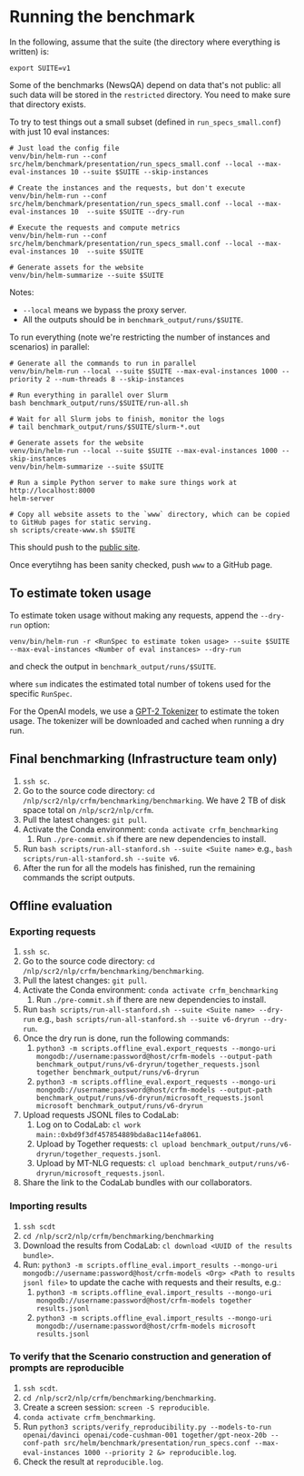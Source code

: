# Running the benchmark

In the following, assume that the suite (the directory where everything is written) is:

    export SUITE=v1

Some of the benchmarks (NewsQA) depend on data that's not public: all such data
will be stored in the `restricted` directory.  You need to make sure that
directory exists.

To try to test things out a small subset (defined in `run_specs_small.conf`) with just 10 eval instances:

    # Just load the config file
    venv/bin/helm-run --conf src/helm/benchmark/presentation/run_specs_small.conf --local --max-eval-instances 10 --suite $SUITE --skip-instances

    # Create the instances and the requests, but don't execute
    venv/bin/helm-run --conf src/helm/benchmark/presentation/run_specs_small.conf --local --max-eval-instances 10  --suite $SUITE --dry-run

    # Execute the requests and compute metrics
    venv/bin/helm-run --conf src/helm/benchmark/presentation/run_specs_small.conf --local --max-eval-instances 10  --suite $SUITE

    # Generate assets for the website
    venv/bin/helm-summarize --suite $SUITE

Notes:
- `--local` means we bypass the proxy server.
- All the outputs should be in `benchmark_output/runs/$SUITE`.

To run everything (note we're restricting the number of instances and
scenarios) in parallel:

    # Generate all the commands to run in parallel
    venv/bin/helm-run --local --suite $SUITE --max-eval-instances 1000 --priority 2 --num-threads 8 --skip-instances

    # Run everything in parallel over Slurm
    bash benchmark_output/runs/$SUITE/run-all.sh

    # Wait for all Slurm jobs to finish, monitor the logs
    # tail benchmark_output/runs/$SUITE/slurm-*.out

    # Generate assets for the website
    venv/bin/helm-run --local --suite $SUITE --max-eval-instances 1000 --skip-instances
    venv/bin/helm-summarize --suite $SUITE

    # Run a simple Python server to make sure things work at http://localhost:8000
    helm-server

    # Copy all website assets to the `www` directory, which can be copied to GitHub pages for static serving.
    sh scripts/create-www.sh $SUITE

This should push to the [public site](https://nlp.stanford.edu/$USER/benchmarking/).

Once everytihng has been sanity checked, push `www` to a GitHub page.

## To estimate token usage

To estimate token usage without making any requests, append the `--dry-run` option:

    venv/bin/helm-run -r <RunSpec to estimate token usage> --suite $SUITE --max-eval-instances <Number of eval instances> --dry-run

and check the output in `benchmark_output/runs/$SUITE`.


where `sum` indicates the estimated total number of tokens used for the specific `RunSpec`.

For the OpenAI models, we use a
[GPT-2 Tokenizer](https://github.com/stanford-crfm/benchmarking/blob/master/src/helm/proxy/tokenizer/openai_token_counter.py#L12)
to estimate the token usage. The tokenizer will be downloaded and cached when running a dry run.

## Final benchmarking (Infrastructure team only)

1. `ssh sc`.
1. Go to the source code directory: `cd /nlp/scr2/nlp/crfm/benchmarking/benchmarking`.
   We have 2 TB of disk space total on `/nlp/scr2/nlp/crfm`.
1. Pull the latest changes: `git pull`.
1. Activate the Conda environment: `conda activate crfm_benchmarking`
   1. Run `./pre-commit.sh` if there are new dependencies to install.
1. Run `bash scripts/run-all-stanford.sh --suite <Suite name>` e.g.,
   `bash scripts/run-all-stanford.sh --suite v6`.
1. After the run for all the models has finished, run the remaining commands the script outputs.

## Offline evaluation

### Exporting requests

1. `ssh sc`.
1. Go to the source code directory: `cd /nlp/scr2/nlp/crfm/benchmarking/benchmarking`.
1. Pull the latest changes: `git pull`.
1. Activate the Conda environment: `conda activate crfm_benchmarking`
   1. Run `./pre-commit.sh` if there are new dependencies to install.
1. Run `bash scripts/run-all-stanford.sh --suite <Suite name> --dry-run` e.g.,
   `bash scripts/run-all-stanford.sh --suite v6-dryrun --dry-run`.
1. Once the dry run is done, run the following commands:
    1. `python3 -m scripts.offline_eval.export_requests --mongo-uri mongodb://username:password@host/crfm-models --output-path benchmark_output/runs/v6-dryrun/together_requests.jsonl together benchmark_output/runs/v6-dryrun`
    1. `python3 -m scripts.offline_eval.export_requests --mongo-uri mongodb://username:password@host/crfm-models --output-path benchmark_output/runs/v6-dryrun/microsoft_requests.jsonl microsoft benchmark_output/runs/v6-dryrun`
1. Upload requests JSONL files to CodaLab:
    1. Log on to CodaLab: `cl work main::0xbd9f3df457854889bda8ac114efa8061`.
    1. Upload by Together requests: `cl upload benchmark_output/runs/v6-dryrun/together_requests.jsonl`.
    1. Upload by MT-NLG requests: `cl upload benchmark_output/runs/v6-dryrun/microsoft_requests.jsonl`.
1. Share the link to the CodaLab bundles with our collaborators.

### Importing results

1. `ssh scdt`
1. `cd /nlp/scr2/nlp/crfm/benchmarking/benchmarking`
1. Download the results from CodaLab: `cl download <UUID of the results bundle>`.
1. Run: `python3 -m scripts.offline_eval.import_results --mongo-uri mongodb://username:password@host/crfm-models <Org> <Path to results jsonl file>` to update the cache with requests and their results, e.g.:
   1. `python3 -m scripts.offline_eval.import_results --mongo-uri mongodb://username:password@host/crfm-models together results.jsonl`
   1. `python3 -m scripts.offline_eval.import_results --mongo-uri mongodb://username:password@host/crfm-models microsoft results.jsonl`

### To verify that the Scenario construction and generation of prompts are reproducible

1. `ssh scdt`.
1. `cd /nlp/scr2/nlp/crfm/benchmarking/benchmarking`.
1. Create a screen session: `screen -S reproducible`.
1. `conda activate crfm_benchmarking`.
1. Run `python3 scripts/verify_reproducibility.py --models-to-run openai/davinci openai/code-cushman-001 together/gpt-neox-20b
   --conf-path src/helm/benchmark/presentation/run_specs.conf --max-eval-instances 1000 --priority 2 &> reproducible.log`.
1. Check the result at `reproducible.log`.
